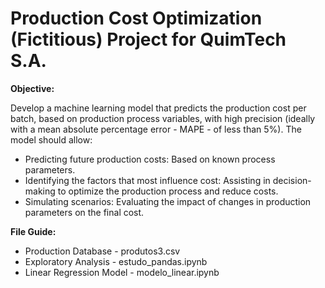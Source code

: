 # Production Cost Optimization (Fictitious) Project for QuimTech S.A.

**Objective:**

Develop a machine learning model that predicts the production cost per batch, based on production process variables, with high precision (ideally with a mean absolute percentage error - MAPE - of less than 5%). The model should allow:

* Predicting future production costs: Based on known process parameters.
* Identifying the factors that most influence cost: Assisting in decision-making to optimize the production process and reduce costs.
* Simulating scenarios: Evaluating the impact of changes in production parameters on the final cost.


**File Guide:**

* Production Database - produtos3.csv
* Exploratory Analysis - estudo_pandas.ipynb
* Linear Regression Model - modelo_linear.ipynb 
